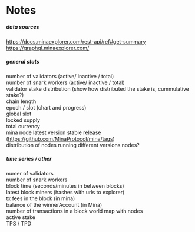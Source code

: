 # Notes
##### data sources
https://docs.minaexplorer.com/rest-api/ref#get-summary  
https://graphql.minaexplorer.com/  

##### general stats
number of validators (active/ inactive / total)  
number of snark workers (active/ inactive / total)  
validator stake distribution (show how distributed the stake is, cummulative stake?)  
chain length  
epoch / slot (chart and progress)  
global slot  
locked supply  
total currency  
mina node latest version stable release (https://github.com/MinaProtocol/mina/tags)  
distribution of nodes running different versions nodes?  

##### time series / other
numer of validators  
number of snark workers  
block time (seconds/minutes in between blocks)  
latest block miners (hashes with urls to explorer)  
tx fees in the block (in mina)  
balance of the winnerAccount (in Mina)  
number of transactions in a block
world map with nodes  
active stake  
TPS / TPD  
